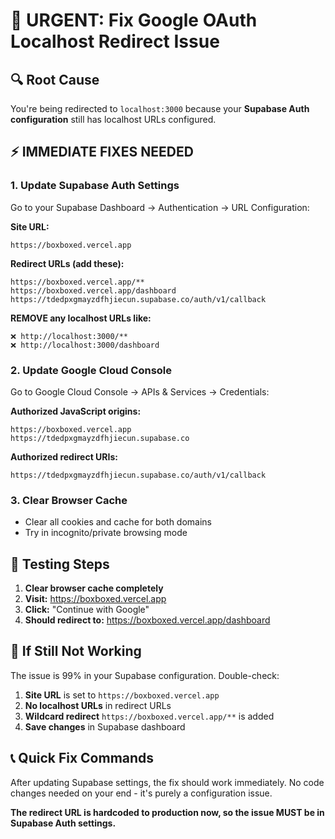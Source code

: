 # 🚨 URGENT: Fix Google OAuth Localhost Redirect Issue

## 🔍 **Root Cause**
You're being redirected to `localhost:3000` because your **Supabase Auth configuration** still has localhost URLs configured.

## ⚡ **IMMEDIATE FIXES NEEDED**

### 1. **Update Supabase Auth Settings**

Go to your Supabase Dashboard → Authentication → URL Configuration:

**Site URL:** 
```
https://boxboxed.vercel.app
```

**Redirect URLs (add these):**
```
https://boxboxed.vercel.app/**
https://boxboxed.vercel.app/dashboard
https://tdedpxgmayzdfhjiecun.supabase.co/auth/v1/callback
```

**REMOVE any localhost URLs like:**
```
❌ http://localhost:3000/**
❌ http://localhost:3000/dashboard
```

### 2. **Update Google Cloud Console**

Go to Google Cloud Console → APIs & Services → Credentials:

**Authorized JavaScript origins:**
```
https://boxboxed.vercel.app
https://tdedpxgmayzdfhjiecun.supabase.co
```

**Authorized redirect URIs:**
```
https://tdedpxgmayzdfhjiecun.supabase.co/auth/v1/callback
```

### 3. **Clear Browser Cache**
- Clear all cookies and cache for both domains
- Try in incognito/private browsing mode

## 🧪 **Testing Steps**

1. **Clear browser cache completely**
2. **Visit:** https://boxboxed.vercel.app
3. **Click:** "Continue with Google"
4. **Should redirect to:** https://boxboxed.vercel.app/dashboard

## 🔧 **If Still Not Working**

The issue is 99% in your Supabase configuration. Double-check:

1. **Site URL** is set to `https://boxboxed.vercel.app`
2. **No localhost URLs** in redirect URLs
3. **Wildcard redirect** `https://boxboxed.vercel.app/**` is added
4. **Save changes** in Supabase dashboard

## 📞 **Quick Fix Commands**

After updating Supabase settings, the fix should work immediately. No code changes needed on your end - it's purely a configuration issue.

**The redirect URL is hardcoded to production now, so the issue MUST be in Supabase Auth settings.**
